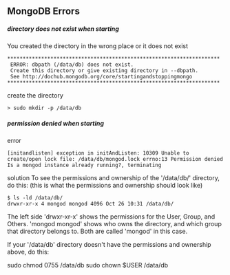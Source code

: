 ## MongoDB Errors

##### directory does not exist when starting
You created the directory in the wrong place or it does not exist
```
*********************************************************************
 ERROR: dbpath (/data/db) does not exist.
 Create this directory or give existing directory in --dbpath.
 See http://dochub.mongodb.org/core/startingandstoppingmongo
*********************************************************************
```
create the directory
```
> sudo mkdir -p /data/db 
```

##### permission denied when starting
error
```
[initandlisten] exception in initAndListen: 10309 Unable to create/open lock file: /data/db/mongod.lock errno:13 Permission denied Is a mongod instance already running?, terminating
```
solution
To see the permissions and ownership of the '/data/db/' directory, do this: (this is what the permissions and ownership should look like)
```
$ ls -ld /data/db/
drwxr-xr-x 4 mongod mongod 4096 Oct 26 10:31 /data/db/
```
The left side 'drwxr-xr-x' shows the permissions for the User, Group, and Others. 'mongod mongod' shows who owns the directory, and which group that directory belongs to. Both are called 'mongod' in this case.

If your '/data/db' directory doesn't have the permissions and ownership above, do this:

sudo chmod 0755 /data/db
sudo chown $USER /data/db
